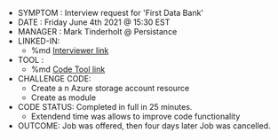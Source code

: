 - SYMPTOM  : Interview request for 'First Data Bank'
- DATE     : Friday June 4th 2021 @ 15:30 EST
- MANAGER  : Mark Tinderholt @ Persistance
- LINKED-IN: 
  - %md <a href="https://www.linkedin.com/in/marktinderholt/" target="_blank"> Interviewer link </a>
- TOOL     : 
  - %md <a href="https://codesandbox.io/s/crazy-night-10how" target="_blank"> Code Tool link </a>
- CHALLENGE CODE:
  - Create a n Azure storage account resource
  - Create as module
- CODE STATUS: Completed in full in 25 minutes. 
  - Extendend time was allows to improve code functionality 
- OUTCOME: Job was offered, then four days later Job was cancelled.
